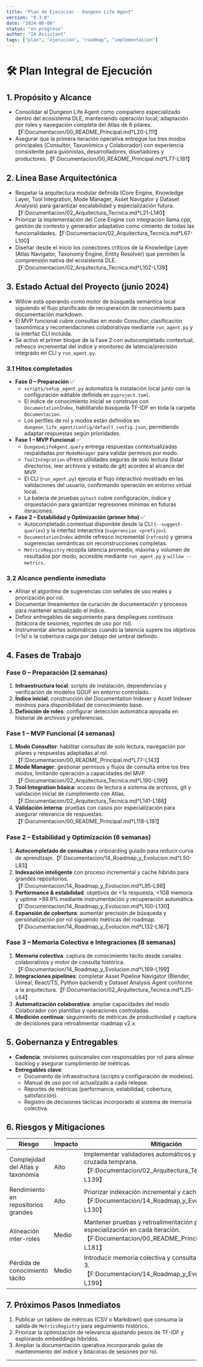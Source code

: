 ```yaml
---
title: "Plan de Ejecución - Dungeon Life Agent"
version: "0.3.0"
date: "2024-06-08"
status: "en progreso"
author: "IA Assistant"
tags: ["plan", "ejecucion", "roadmap", "implementacion"]
---
```


# 🛠️ Plan Integral de Ejecución

## 1. Propósito y Alcance
- Consolidar al Dungeon Life Agent como compañero especializado dentro del ecosistema DLE, manteniendo operación local, adaptación por roles y navegación completa del Atlas de 6 pilares.【F:Documentacion/00_README_Principal.md†L20-L111】
- Asegurar que la primera iteración operativa entregue los tres modos principales (Consultor, Taxonómico y Colaborador) con experiencia consistente para guionistas, desarrolladores, diseñadores y productores.【F:Documentacion/00_README_Principal.md†L77-L181】

## 2. Línea Base Arquitectónica
- Respetar la arquitectura modular definida (Core Engine, Knowledge Layer, Tool Integration, Mode Manager, Asset Navigator y Dataset Analysis) para garantizar escalabilidad y especialización futura.【F:Documentacion/02_Arquitectura_Tecnica.md†L21-L140】
- Priorizar la implementación del Core Engine con integración llama.cpp, gestión de contexto y generador adaptativo como cimiento de todas las funcionalidades.【F:Documentacion/02_Arquitectura_Tecnica.md†L67-L100】
- Diseñar desde el inicio los conectores críticos de la Knowledge Layer (Atlas Navigator, Taxonomy Engine, Entity Resolver) que permiten la comprensión nativa del ecosistema DLE.【F:Documentacion/02_Arquitectura_Tecnica.md†L102-L139】

## 3. Estado Actual del Proyecto (junio 2024)
- Willow está operando como motor de búsqueda semántica local siguiendo el flujo planificado de recuperación de conocimiento para documentación markdown.
- El MVP funcional cubre consultas en modo Consultor, clasificación taxonómica y recomendaciones colaborativas mediante `run_agent.py` y la interfaz CLI incluida.
- Se activó el primer bloque de la Fase 2 con autocompletado contextual, refresco incremental del índice y monitoreo de latencia/precisión integrado en CLI y `run_agent.py`.

### 3.1 Hitos completados
- **Fase 0 – Preparación** ✅
  - `scripts/setup_agent.py` automatiza la instalación local junto con la configuración editable definida en `pyproject.toml`.
  - El índice de conocimiento inicial se construye con `DocumentationIndex`, habilitando búsqueda TF-IDF en toda la carpeta `Documentacion`.
  - Los perfiles de rol y modos están definidos en `dungeon_life_agent/config/default_config.json`, permitiendo adaptar respuestas según prioridades.
- **Fase 1 – MVP Funcional** ✅
  - `DungeonLifeAgent.query` entrega respuestas contextualizadas respaldadas por `ModeManager` para validar permisos por modo.
  - `ToolIntegration` ofrece utilidades seguras de solo lectura (listar directorios, leer archivos y estado de git) acordes al alcance del MVP.
  - El CLI (`run_agent.py`) ejecuta el flujo interactivo mostrado en las validaciones del usuario, confirmando operación en entorno virtual local.
  - La batería de pruebas `pytest` cubre configuración, índice y orquestación para garantizar regresiones mínimas en futuras iteraciones.
- **Fase 2 – Estabilidad y Optimización (primer hito)** ✅
  - Autocompletado contextual disponible desde la CLI (`--suggest-queries`) y la interfaz interactiva (`sugerencias <prefijo>`).
  - `DocumentationIndex` admite refresco incremental (`refresh`) y genera sugerencias semánticas sin reconstrucciones completas.
  - `MetricsRegistry` recopila latencia promedio, máxima y volumen de resultados por modo, accesible mediante `run_agent.py` y `willow --metrics`.

### 3.2 Alcance pendiente inmediato
- Afinar el algoritmo de sugerencias con señales de uso reales y priorización por rol.
- Documentar lineamientos de curación de documentación y procesos para mantener actualizado el índice.
- Definir entregables de seguimiento para despliegues continuos (bitácora de sesiones, reportes de uso por rol).
- Instrumentar alertas automáticas cuando la latencia supere los objetivos (<1s) o la cobertura caiga por debajo del umbral definido.

## 4. Fases de Trabajo
### Fase 0 – Preparación (2 semanas)
1. **Infraestructura local**: scripts de instalación, dependencias y verificación de modelos GGUF en entorno controlado.
2. **Índice inicial**: construcción del Documentation Indexer y Asset Indexer mínimos para disponibilidad de conocimiento base.
3. **Definición de roles**: configurar detección automática apoyada en historial de archivos y preferencias.

### Fase 1 – MVP Funcional (4 semanas)
1. **Modo Consultor**: habilitar consultas de solo lectura, navegación por pilares y respuestas adaptadas al rol.【F:Documentacion/00_README_Principal.md†L77-L143】
2. **Mode Manager**: gestionar permisos y flujos de consulta entre los tres modos, limitando operación a capacidades del MVP.【F:Documentacion/02_Arquitectura_Tecnica.md†L190-L199】
3. **Tool Integration básica**: acceso de lectura a sistema de archivos, git y validación inicial de cumplimiento con Atlas.【F:Documentacion/02_Arquitectura_Tecnica.md†L141-L188】
4. **Validación interna**: pruebas con casos por especialización para asegurar relevancia de respuestas.【F:Documentacion/00_README_Principal.md†L118-L181】

### Fase 2 – Estabilidad y Optimización (6 semanas)
1. **Autocompletado de consultas** y onboarding guiado para reducir curva de aprendizaje.【F:Documentacion/14_Roadmap_y_Evolucion.md†L50-L83】
2. **Indexación inteligente** con proceso incremental y cache híbrido para grandes repositorios.【F:Documentacion/14_Roadmap_y_Evolucion.md†L85-L98】
3. **Performance & estabilidad**: objetivos de <1s respuesta, <1GB memoria y uptime >99.9% mediante instrumentación y recuperación automática.【F:Documentacion/14_Roadmap_y_Evolucion.md†L100-L130】
4. **Expansión de cobertura**: aumentar precisión de búsqueda y personalización por rol siguiendo métricas del roadmap.【F:Documentacion/14_Roadmap_y_Evolucion.md†L132-L167】

### Fase 3 – Memoria Colectiva e Integraciones (8 semanas)
1. **Memoria colectiva**: captura de conocimiento tácito desde canales colaborativos y motor de consulta histórica.【F:Documentacion/14_Roadmap_y_Evolucion.md†L169-L199】
2. **Integraciones pipelines**: completar Asset Pipeline Navigator (Blender, Unreal, React/TS, Python backend) y Dataset Analysis Agent conforme a la arquitectura.【F:Documentacion/02_Arquitectura_Tecnica.md†L25-L64】
3. **Automatización colaborativa**: ampliar capacidades del modo Colaborador con plantillas y operaciones controladas.
4. **Medición continua**: seguimiento de métricas de productividad y captura de decisiones para retroalimentar roadmap v2.x.

## 5. Gobernanza y Entregables
- **Cadencia**: revisiones quincenales con responsables por rol para alinear backlog y asegurar cumplimiento de métricas.
- **Entregables clave**:
  - Documento de infraestructura (scripts y configuración de modelos).
  - Manual de uso por rol actualizado a cada release.
  - Reportes de métricas (performance, estabilidad, cobertura, satisfacción).
  - Registro de decisiones tácticas incorporado al sistema de memoria colectiva.

## 6. Riesgos y Mitigaciones
| Riesgo | Impacto | Mitigación |
|--------|---------|------------|
| Complejidad del Atlas y taxonomía | Alto | Implementar validadores automáticos y documentación cruzada temprana.【F:Documentacion/02_Arquitectura_Tecnica.md†L102-L139】 |
| Rendimiento en repositorios grandes | Alto | Priorizar indexación incremental y caches desde Fase 2.【F:Documentacion/14_Roadmap_y_Evolucion.md†L85-L130】 |
| Alineación inter-roles | Medio | Mantener pruebas y retroalimentación por especialización en cada iteración.【F:Documentacion/00_README_Principal.md†L118-L181】 |
| Pérdida de conocimiento tácito | Medio | Introducir memoria colectiva y consulta histórica en Fase 3.【F:Documentacion/14_Roadmap_y_Evolucion.md†L169-L199】 |

## 7. Próximos Pasos Inmediatos
1. Publicar un tablero de métricas (CSV o Markdown) que consuma la salida de `MetricsRegistry` para seguimiento histórico.
2. Priorizar la optimización de relevancia ajustando pesos de TF-IDF y explorando embeddings híbridos.
3. Ampliar la documentación operativa incorporando guías de mantenimiento del índice y bitácoras de sesiones por rol.

---
